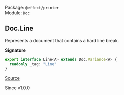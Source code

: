 Package: `@effect/printer`<br />
Module: `Doc`<br />

## Doc.Line

Represents a document that contains a hard line break.

**Signature**

```ts
export interface Line<A> extends Doc.Variance<A> {
  readonly _tag: "Line"
}
```

[Source](https://github.com/Effect-TS/effect/tree/main/packages/printer/src/Doc.ts#L189)

Since v1.0.0